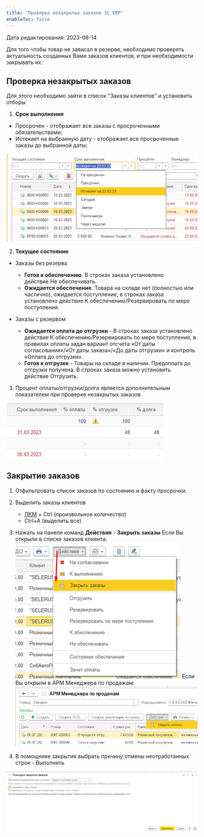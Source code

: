 ```yaml
---
title: "Проверка незакрытых заказов 1С ERP"
enableToc: false
---
```

Дата редактирования: 2023-08-14

Для того чтобы товар не зависал в резерве, необходимо проверять актуальность созданных Вами заказов клиентов, и при необходимости закрывать их.

## Проверка незакрытых заказов

Для этого необходимо зайти в список "Заказы клиентов" и установить отборы
1. **Срок выполнения**
- Просрочен - отображает все заказы с просроченными обязательствами;
- Истекает на выбранную дату - отображает все просроченные заказы до выбранной даты;

![](ERP/_attach/Pasted%20image%2020230406140406.png)

2. **Текущее состояние** 

- Заказы без резерва
	- **Готов к обеспечению**. В строках заказа установлено действие Не обеспечивать.
	- **Ожидается обеспечение**. Товара на складе нет (полностью или частично), ожидается поступление, в строках заказа установлено действие К обеспечению/Резервировать по мере поступления.

- Заказы с резервом
	- **Ожидается оплата до отгрузки** - В строках заказа установлено действие К обеспечению/Резервировать по мере поступления, в правилах оплаты задан вариант отсчета «От даты согласования»/«От даты заказа»/«До даты отгрузки» и контроль «Оплата до отгрузки».
	- **Готов к отгрузке** - Товары на складе в наличии. Предоплата до отгрузки получена. В строках заказа можно установить действие Отгрузить.

3. Процент оплаты/отгрузки/долга является дополнительным показателем при проверке незакрытых заказов

![](ERP/_attach/Pasted%20image%2020230502115355.png)

## Закрытие заказов

1. Отфильтровать список заказов по состоянию и факту просрочки.
2. Выделить заказы клиентов
	- [ЛКМ](ERP/Управление%20продажами/Запчасти/ЛКМ.md) + Ctrl (произвольное количество)
	- Ctrl+A (выделить все)
3. Нажать на панели команд **Действия** - **Закрыть заказы**
Если Вы открыли в списке заказов клиента:
![](ERP/_attach/Pasted%20image%2020230502120005.png)
Если Вы открыли в АРМ Менеджера по продажам:
![](ERP/_attach/Pasted%20image%2020230706154632.png)

4. В помощнике закрытия выбрать причину отмены неотработанных строк - Выполнить

![](ERP/_attach/Pasted%20image%2020230502120130.png)